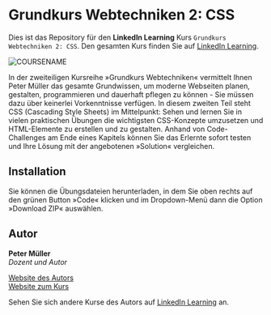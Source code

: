 # Grundkurs Webtechniken 2: CSS

Dies ist das Repository für den **LinkedIn Learning** Kurs `Grundkurs Webtechniken 2: CSS`. Den gesamten Kurs finden Sie auf [LinkedIn Learning][lil-course-url].

![COURSENAME][lil-thumbnail-url] 


In der zweiteiligen Kursreihe »Grundkurs Webtechniken« vermittelt Ihnen Peter Müller das gesamte Grundwissen, um moderne Webseiten planen, gestalten, programmieren und dauerhaft pflegen zu können - Sie müssen dazu über keinerlei Vorkenntnisse verfügen. In diesem zweiten Teil steht CSS (Cascading Style Sheets) im Mittelpunkt: Sehen und lernen Sie in vielen praktischen Übungen die wichtigsten CSS-Konzepte umzusetzen und HTML-Elemente zu erstellen und zu gestalten. Anhand von Code-Challenges am Ende eines Kapitels können Sie das Erlernte sofort testen und Ihre Lösung mit der angebotenen »Solution« vergleichen.


## Installation

Sie können die Übungsdateien herunterladen, in dem Sie oben rechts auf den grünen Button »Code« klicken und im Dropdown-Menü dann die Option »Download ZIP« auswählen. 


## Autor    

**Peter Müller**    
_Dozent und Autor_

[Website des Autors](https://pmueller.de/)     
[Website zum Kurs](https://html-und-css.de/videokurs)     

Sehen Sie sich andere Kurse des Autors auf [LinkedIn Learning](https://www.linkedin.com/learning/instructors/peter-m-muller) an.

[0]: # (Replace these placeholder URLs with actual course URLs)
[lil-course-url]: https://www.linkedin.com/learning/grundkurs-webtechniken-2-css
[lil-thumbnail-url]: https://media.licdn.com/dms/image/v2/D4E0DAQF5vboswopn7g/learning-public-crop_675_1200/B4EZb8X6KyHIAo-/0/1747990848538?e=2147483647&v=beta&t=4himwPoMTyZGYd1m3abTmyeU28J2Xcf3RjAg4wvhkP0
